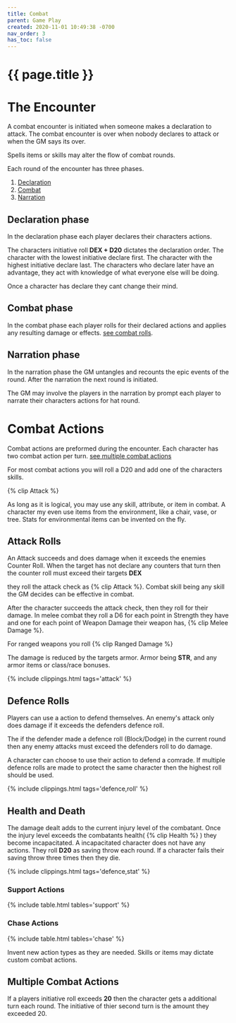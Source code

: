 ```yaml
---
title: Combat
parent: Game Play
created: 2020-11-01 10:49:38 -0700
nav_order: 3
has_toc: false
---
```


# {{ page.title }}


# The Encounter

A combat encounter is initiated when someone makes a declaration to attack. The combat encounter is over when nobody declares to attack or when the GM says its over.

Spells items or skills may alter the flow of combat rounds.

Each round of the encounter has three phases.
1. [Declaration](#declaration-phase)
2. [Combat](#combat-phase)
3. [Narration](#narration-phase)

## Declaration phase

In the declaration phase each player declares their characters actions. 

The characters initiative roll **DEX + D20** dictates the declaration order.
The character with the lowest initiative declare first. 
The character with the highest initiative declare last.
The characters who declare later have an advantage, they act with knowledge of what everyone else will be doing.

Once a character has declare they cant change their mind.


## Combat phase

In the combat phase each player rolls for their declared actions 
and applies any resulting damage or effects. 
[see combat rolls](#combat-actions).

## Narration phase

In the narration phase the GM untangles and recounts the epic events of the round.
After the narration the next round is initiated.

The GM may involve the players in the narration by prompt each player to narrate their characters actions for hat round. 



# Combat Actions

Combat actions are preformed during the encounter.
Each character has two combat action per turn.
[see multiple combat actions](#multiple-combat-actions)

For most combat actions you will roll a D20 and add one of the characters skills. 


{% clip Attack %}

As long as it is logical, you may use any skill, attribute, or item in combat.
A character my even use items from the environment, like a chair, vase, or tree.
Stats for environmental items can be invented on the fly.


## Attack Rolls


An Attack succeeds and does damage when it exceeds the enemies Counter Roll.
When the target has not declare any counters that turn then the counter roll must exceed their targets **DEX**

they roll the attack check as {% clip Attack %}. Combat skill being any skill the GM decides can be effective in combat.


After the character succeeds the attack check, then they roll for their damage. In melee combat they roll a D6 for each point in Strength they have and one for each point of Weapon Damage their weapon has, {% clip Melee Damage %}.

For ranged weapons you roll {% clip Ranged Damage %}

The damage is reduced by the targets armor. Armor being **STR**, and any armor items or class/race bonuses.



{% include clippings.html tags='attack' %}

## Defence Rolls

Players can use a action to defend themselves.
An enemy's attack only does damage if it exceeds the defenders defence roll.

The if the defender made a defence roll (Block/Dodge) in the current round then any enemy attacks must exceed the defenders roll to do damage.

A character can choose to use their action to defend a comrade.
If multiple defence rolls are made to protect the same character then the highest roll should be used.

{% include clippings.html tags='defence,roll' %}

## Health and Death

The damage dealt adds to the current injury level of the combatant. 
Once the injury level exceeds the combatants health( {% clip Health %} ) they become incapacitated. 
A incapacitated character does not have any actions. 
They roll **D20** as saving throw each round. 
If a character fails their saving throw three times then they die.

{% include clippings.html tags='defence,stat' %}



### Support Actions

{% include table.html tables='support' %}

### Chase Actions

{% include table.html tables='chase' %}

Invent new action types as they are needed. 
Skills or items may dictate custom combat actions.


## Multiple Combat Actions

If a players initiative roll exceeds **20** then the character gets a additional turn each round. The initiative of thier second turn is the amount they exceeded 20.



